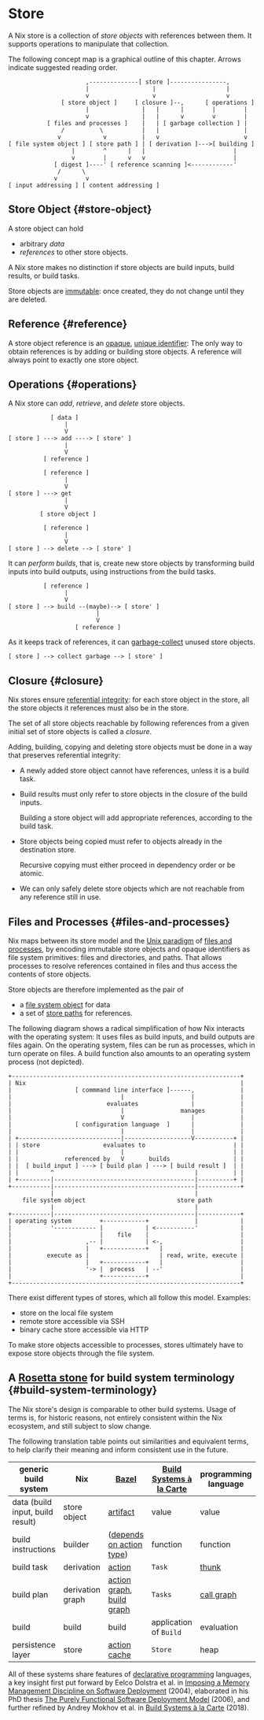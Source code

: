 # Store

A Nix store is a collection of *store objects* with references between them.
It supports operations to manipulate that collection.

The following concept map is a graphical outline of this chapter.
Arrows indicate suggested reading order.

```
                      ,--------------[ store ]----------------,
                      |                  |                    |
                      v                  v                    v
               [ store object ]     [ closure ]--,      [ operations ]
                      |               |   |      |        |        |
                      v               |   |      v        v        |
           [ files and processes ]    |   | [ garbage collection ] |
               /          \           |   |                        |
              v            v          |   v                        v
[ file system object ] [ store path ] | [ derivation ]--->[ building ]
                  |        ^      |   |                         |
                  v        |      v   v                         |
             [ digest ]----' [ reference scanning ]<------------'
              /      \
             v        v
[ input addressing ] [ content addressing ]
```

## Store Object {#store-object}

A store object can hold

- arbitrary *data*
- *references* to other store objects.

A Nix store makes no distinction if store objects are build inputs, build results, or build tasks.

Store objects are [immutable][immutable-object]: once created, they do not change until they are deleted.

## Reference {#reference}

A store object reference is an [opaque][opaque-data-type], [unique identifier][unique-identifier]:
The only way to obtain references is by adding or building store objects.
A reference will always point to exactly one store object.

## Operations {#operations}

A Nix store can *add*, *retrieve*, and *delete* store objects.

                [ data ]
                    |
                    V
    [ store ] ---> add ----> [ store' ]
                    |
                    V
              [ reference ]

<!-- -->

              [ reference ]
                    |
                    V
    [ store ] ---> get
                    |
                    V
             [ store object ]

<!-- -->

              [ reference ]
                    |
                    V
    [ store ] --> delete --> [ store' ]


It can *perform builds*, that is, create new store objects by transforming build inputs into build outputs, using instructions from the build tasks.


              [ reference ]
                    |
                    V
    [ store ] --> build --(maybe)--> [ store' ]
                             |
                             V
                       [ reference ]


As it keeps track of references, it can [garbage-collect][garbage-collection] unused store objects.


    [ store ] --> collect garbage --> [ store' ]


## Closure {#closure}

Nix stores ensure [referential integrity][referential-integrity]: for each store object in the store, all the store objects it references must also be in the store.

The set of all store objects reachable by following references from a given initial set of store objects is called a *closure*.

Adding, building, copying and deleting store objects must be done in a way that preserves referential integrity:

- A newly added store object cannot have references, unless it is a build task.

- Build results must only refer to store objects in the closure of the build inputs.

  Building a store object will add appropriate references, according to the build task.

- Store objects being copied must refer to objects already in the destination store.

  Recursive copying must either proceed in dependency order or be atomic.

- We can only safely delete store objects which are not reachable from any reference still in use.

  <!-- more details in section on garbage collection, link to it once it exists -->

[referential-integrity]: https://en.m.wikipedia.org/wiki/Referential_integrity
[garbage-collection]: https://en.m.wikipedia.org/wiki/Garbage_collection_(computer_science)
[immutable-object]: https://en.m.wikipedia.org/wiki/Immutable_object
[opaque-data-type]: https://en.m.wikipedia.org/wiki/Opaque_data_type
[unique-identifier]: https://en.m.wikipedia.org/wiki/Unique_identifier

## Files and Processes {#files-and-processes}

Nix maps between its store model and the [Unix paradigm][unix-paradigm] of [files and processes][file-descriptor], by encoding immutable store objects and opaque identifiers as file system primitives: files and directories, and paths.
That allows processes to resolve references contained in files and thus access the contents of store objects.

Store objects are therefore implemented as the pair of

  - a [file system object](fso.md) for data
  - a set of [store paths](path.md) for references.

[unix-paradigm]: https://en.m.wikipedia.org/wiki/Everything_is_a_file
[file-descriptor]: https://en.m.wikipedia.org/wiki/File_descriptor

The following diagram shows a radical simplification of how Nix interacts with the operating system:
It uses files as build inputs, and build outputs are files again.
On the operating system, files can be run as processes, which in turn operate on files.
A build function also amounts to an operating system process (not depicted).

```
+-----------------------------------------------------------------+
| Nix                                                             |
|                  [ commmand line interface ]------,             |
|                               |                   |             |
|                           evaluates               |             |
|                               |                manages          |
|                               V                   |             |
|                  [ configuration language  ]      |             |
|                               |                   |             |
| +-----------------------------|-------------------V-----------+ |
| | store                  evaluates to                         | |
| |                             |                               | |
| |             referenced by   V       builds                  | |
| |  [ build input ] ---> [ build plan ] ---> [ build result ]  | |
| |         ^                                        |          | |
| +---------|----------------------------------------|----------+ |
+-----------|----------------------------------------|------------+
            |                                        |
    file system object                          store path
            |                                        |
+-----------|----------------------------------------|------------+
| operating system        +------------+             |            |
|           '------------ |            | <-----------'            |
|                         |    file    |                          |
|                     ,-- |            | <-,                      |
|                     |   +------------+   |                      |
|          execute as |                    | read, write, execute |
|                     |   +------------+   |                      |
|                     '-> |  process   | --'                      |
|                         +------------+                          |
+-----------------------------------------------------------------+
```

There exist different types of stores, which all follow this model.
Examples:
- store on the local file system
- remote store accessible via SSH
- binary cache store accessible via HTTP

To make store objects accessible to processes, stores ultimately have to expose store objects through the file system.

## A [Rosetta stone][rosetta-stone] for build system terminology {#build-system-terminology}

The Nix store's design is comparable to other build systems.
Usage of terms is, for historic reasons, not entirely consistent within the Nix ecosystem, and still subject to slow change.

The following translation table points out similarities and equivalent terms, to help clarify their meaning and inform consistent use in the future.

| generic build system             | Nix              | [Bazel][bazel]                                                       | [Build Systems à la Carte][bsalc] | programming language     |
| -------------------------------- | ---------------- | -------------------------------------------------------------------- | --------------------------------- | ------------------------ |
| data (build input, build result) | store object     | [artifact][bazel-artifact]                                           | value                             | value                    |
| build instructions               | builder          | ([depends on action type][bazel-actions])                            | function                          | function                 |
| build task                       | derivation       | [action][bazel-action]                                               | `Task`                            | [thunk][thunk]           |
| build plan                       | derivation graph | [action graph][bazel-action-graph], [build graph][bazel-build-graph] | `Tasks`                           | [call graph][call-graph] |
| build                            | build            | build                                                                | application of `Build`            | evaluation               |
| persistence layer                | store            | [action cache][bazel-action-cache]                                   | `Store`                           | heap                     |

All of these systems share features of [declarative programming][declarative-programming] languages, a key insight first put forward by Eelco Dolstra et al. in [Imposing a Memory Management Discipline on Software Deployment][immdsd] (2004), elaborated in his PhD thesis [The Purely Functional Software Deployment Model][phd-thesis] (2006), and further refined by Andrey Mokhov et al. in [Build Systems à la Carte][bsalc] (2018).

[rosetta-stone]: https://en.m.wikipedia.org/wiki/Rosetta_Stone
[bazel]: https://bazel.build/start/bazel-intro
[bazel-artifact]: https://bazel.build/reference/glossary#artifact
[bazel-actions]: https://docs.bazel.build/versions/main/skylark/lib/actions.html
[bazel-action]: https://bazel.build/reference/glossary#action
[bazel-action-graph]: https://bazel.build/reference/glossary#action-graph
[bazel-build-graph]: https://bazel.build/reference/glossary#build-graph
[bazel-action-cache]: https://bazel.build/reference/glossary#action-cache
[thunk]: https://en.m.wikipedia.org/wiki/Thunk
[call-graph]: https://en.m.wikipedia.org/wiki/Call_graph
[declarative-programming]: https://en.m.wikipedia.org/wiki/Declarative_programming
[immdsd]: https://edolstra.github.io/pubs/immdsd-icse2004-final.pdf
[phd-thesis]: https://edolstra.github.io/pubs/phd-thesis.pdf
[bsalc]: https://www.microsoft.com/en-us/research/uploads/prod/2018/03/build-systems.pdf
